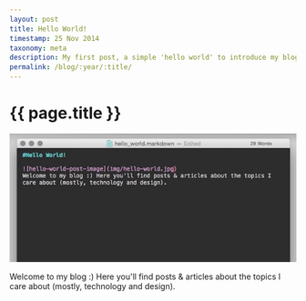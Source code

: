 ```yaml
---
layout: post
title: Hello World!
timestamp: 25 Nov 2014
taxonomy: meta
description: My first post, a simple 'hello world' to introduce my blog.
permalink: /blog/:year/:title/
---
```


# {{ page.title }}

![hello-world](/blog/img/dtc-blog-hello-world.jpg)

Welcome to my blog :) Here you'll find posts & articles about the topics I care about (mostly, technology and design).
